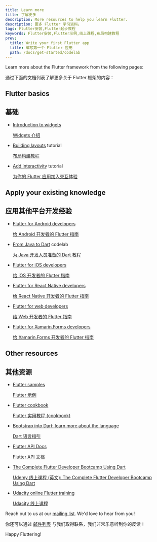 ```yaml
---
title: Learn more
title: 了解更多
description: More resources to help you learn Flutter.
description: 更多 Flutter 学习资料。
tags: Flutter安装,Flutter起步教程
keywords: Flutter安装,Flutter示例,线上课程,布局构建教程
prev:
  title: Write your first Flutter app
  title: 编写第一个 Flutter 应用
  path: /docs/get-started/codelab
---
```


Learn more about the Flutter framework from the following pages:

通过下面的文档列表了解更多关于 Flutter 框架的内容：

## Flutter basics

## 基础

* [Introduction to widgets][]

  [Widgets 介绍][Introduction to widgets]

* [Building layouts][] tutorial

  [布局构建教程][Building layouts]

* [Add interactivity][] tutorial

  [为你的 Flutter 应用加入交互体验][Add interactivity]

## Apply your existing knowledge

## 应用其他平台开发经验

* [Flutter for Android developers][]

  [给 Android 开发者的 Flutter 指南][Flutter for Android developers]

* [From Java to Dart][] codelab

  [为 Java 开发人员准备的 Dart 教程][From Java to Dart]

* [Flutter for iOS developers][]

  [给 iOS 开发者的 Flutter 指南][Flutter for iOS developers]

* [Flutter for React Native developers][]

  [给 React Native 开发者的 Flutter 指南][Flutter for React Native developers]

* [Flutter for web developers][]

  [给 Web 开发者的 Flutter 指南][Flutter for web developers]

* [Flutter for Xamarin.Forms developers][]

  [给 Xamarin.Forms 开发者的 Flutter 指南][Flutter for Xamarin.Forms developers]

## Other resources

## 其他资源

* [Flutter samples][]

  [Flutter 示例][Flutter samples]

* [Flutter cookbook][]

  [Flutter 实用教程 (cookbook)][Flutter cookbook]

* [Bootstrap into Dart: learn more about the language][]

  [Dart 语言指引][Bootstrap into Dart: learn more about the language]

* [Flutter API Docs][]

  [Flutter API 文档][Flutter API Docs]

* [The Complete Flutter Developer Bootcamp Using Dart][]

  [Udemy 线上课程 (英文): The Complete Flutter Developer Bootcamp Using Dart][The Complete Flutter Developer Bootcamp Using Dart]

* [Udacity online Flutter training][]

  [Udacity 线上课程][Udacity online Flutter training]


Reach out to us at our [mailing list][]. We'd love to hear from you!

你还可以通过 [邮件列表][mailing list] 与我们取得联系，我们非常乐意听到你的反馈！

Happy Fluttering!

[Add interactivity]: /docs/development/ui/interactive
[Bootstrap into Dart: learn more about the language]: /docs/resources/bootstrap-into-dart
[Building layouts]: /docs/development/ui/layout/tutorial
[The Complete Flutter Developer Bootcamp Using Dart]: https://www.appbrewery.co/p/flutter-development-bootcamp-with-dart
[Flutter API Docs]: {{site.api}}
[Flutter cookbook]: /docs/cookbook
[Flutter for Android developers]: /docs/get-started/flutter-for/android-devs
[Flutter for iOS developers]: /docs/get-started/flutter-for/ios-devs
[Flutter for React Native developers]: /docs/get-started/flutter-for/react-native-devs
[Flutter samples]: https://flutter.github.io/samples
[Flutter for web developers]: /docs/get-started/flutter-for/web-devs
[Flutter for Xamarin.Forms developers]: /docs/get-started/flutter-for/xamarin-forms-devs
[From Java to Dart]: {{site.codelabs}}/codelabs/from-java-to-dart
[Introduction to widgets]: /docs/development/ui/widgets-intro
[mailing list]: mailto:{{site.email}}
[Udacity online Flutter training]: https://www.udacity.com/course/build-native-mobile-apps-with-flutter--ud905
